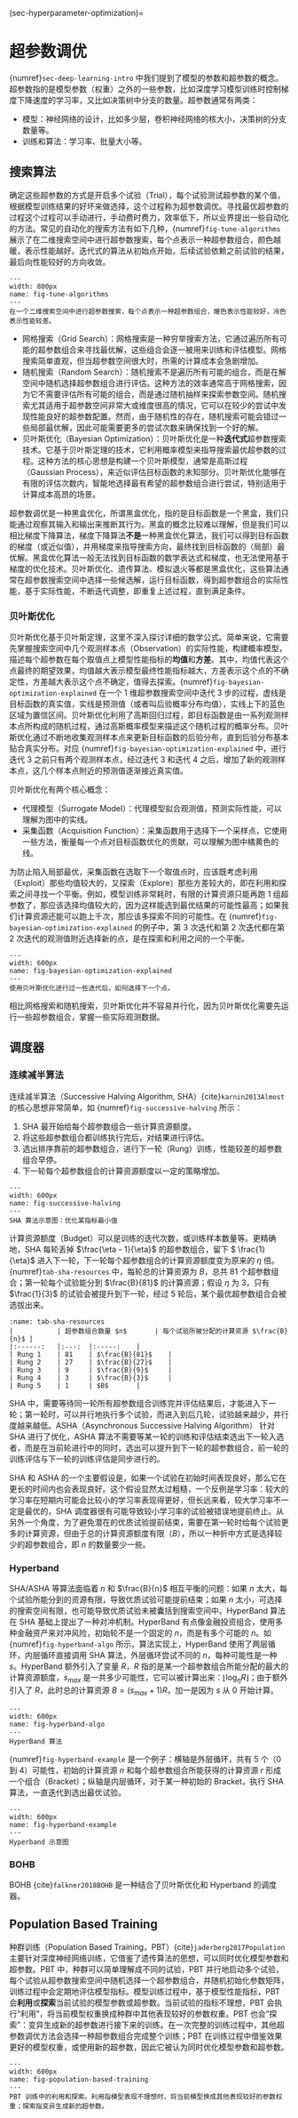 (sec-hyperparameter-optimization)=
# 超参数调优

{numref}`sec-deep-learning-intro` 中我们提到了模型的参数和超参数的概念。超参数指的是模型参数（权重）之外的一些参数，比如深度学习模型训练时控制梯度下降速度的学习率，又比如决策树中分支的数量。超参数通常有两类：

* 模型：神经网络的设计，比如多少层，卷积神经网络的核大小，决策树的分支数量等。
* 训练和算法：学习率、批量大小等。


## 搜索算法

确定这些超参数的方式是开启多个试验（Trial），每个试验测试超参数的某个值，根据模型训练结果的好坏来做选择，这个过程称为超参数调优。寻找最优超参数的过程这个过程可以手动进行，手动费时费力，效率低下，所以业界提出一些自动化的方法。常见的自动化的搜索方法有如下几种，{numref}`fig-tune-algorithms` 展示了在二维搜索空间中进行超参数搜索，每个点表示一种超参数组合，颜色越暖，表示性能越好。迭代式的算法从初始点开始，后续试验依赖之前试验的结果，最后向性能较好的方向收敛。

```{figure} ../img/ch-data-science/tune-algorithms.svg
---
width: 800px
name: fig-tune-algorithms
---
在一个二维搜索空间中进行超参数搜索，每个点表示一种超参数组合，暖色表示性能较好，冷色表示性能较差。
```

* 网格搜索（Grid Search）：网格搜索是一种穷举搜索方法，它通过遍历所有可能的超参数组合来寻找最优解，这些组合会逐一被用来训练和评估模型。网格搜索简单直观，但当超参数空间很大时，所需的计算成本会急剧增加。
* 随机搜索（Random Search）：随机搜索不是遍历所有可能的组合，而是在解空间中随机选择超参数组合进行评估。这种方法的效率通常高于网格搜索，因为它不需要评估所有可能的组合，而是通过随机抽样来探索参数空间。随机搜索尤其适用于超参数空间非常大或维度很高的情况，它可以在较少的尝试中发现性能良好的超参数配置。然而，由于随机性的存在，随机搜索可能会错过一些局部最优解，因此可能需要更多的尝试次数来确保找到一个好的解。
* 贝叶斯优化（Bayesian Optimization）：贝叶斯优化是一种**迭代式**超参数搜索技术。它基于贝叶斯定理的技术，它利用概率模型来指导搜索最优超参数的过程。这种方法的核心思想是构建一个贝叶斯模型，通常是高斯过程（Gaussian Process），来近似评估目标函数的未知部分。贝叶斯优化能够在有限的评估次数内，智能地选择最有希望的超参数组合进行尝试，特别适用于计算成本高昂的场景。

超参数调优是一种黑盒优化，所谓黑盒优化，指的是目标函数是一个黑盒，我们只能通过观察其输入和输出来推断其行为。黑盒的概念比较难以理解，但是我们可以相比梯度下降算法，梯度下降算法**不是**一种黑盒优化算法，我们可以得到目标函数的梯度（或近似值），并用梯度来指导搜索方向，最终找到目标函数的（局部）最优解。黑盒优化算法一般无法找到目标函数的数学表达式和梯度，也无法使用基于梯度的优化技术。贝叶斯优化、遗传算法、模拟退火等都是黑盒优化，这些算法通常在超参数搜索空间中选择一些候选解，运行目标函数，得到超参数组合的实际性能，基于实际性能，不断迭代调整，即重复上述过程，直到满足条件。

### 贝叶斯优化

贝叶斯优化基于贝叶斯定理，这里不深入探讨详细的数学公式。简单来说，它需要先掌握搜索空间中几个观测样本点（Observation）的实际性能，构建概率模型，描述每个超参数在每个取值点上模型性能指标的**均值**和**方差**。其中，均值代表这个点最终的期望效果，均值越大表示模型最终性能指标越大，方差表示这个点的不确定性，方差越大表示这个点不确定，值得去探索。{numref}`fig-bayesian-optimization-explained` 在一个 1 维超参数搜索空间中迭代 3 步的过程，虚线是目标函数的真实值，实线是预测值（或者叫后验概率分布均值），实线上下的蓝色区域为置信区间。贝叶斯优化利用了高斯回归过程，即目标函数是由一系列观测样本点所构成的随机过程，通过高斯概率模型来描述这个随机过程的概率分布。贝叶斯优化通过不断地收集观测样本点来更新目标函数的后验分布，直到后验分布基本贴合真实分布。对应 {numref}`fig-bayesian-optimization-explained` 中，进行迭代 3 之前只有两个观测样本点，经过迭代 3 和迭代 4 之后，增加了新的观测样本点，这几个样本点附近的预测值逐渐接近真实值。

贝叶斯优化有两个核心概念：

* 代理模型（Surrogate Model）：代理模型拟合观测值，预测实际性能，可以理解为图中的实线。
* 采集函数（Acquisition Function）：采集函数用于选择下一个采样点，它使用一些方法，衡量每一个点对目标函数优化的贡献，可以理解为图中橘黄色的线。

为防止陷入局部最优，采集函数在选取下一个取值点时，应该既考虑利用（Exploit）那些均值较大的，又探索（Explore）那些方差较大的，即在利用和探索之间寻找一个平衡。例如，模型训练非常耗时，有限的计算资源只能再跑 1 组超参数了，那应该选择均值较大的，因为这样能选到最优结果的可能性最高；如果我们计算资源还能可以跑上千次，那应该多探索不同的可能性。在 {numref}`fig-bayesian-optimization-explained` 的例子中，第 3 次迭代和第 2 次迭代都在第 2 次迭代的观测值附近选择新的点，是在探索和利用之间的一个平衡。

```{figure} ../img/ch-data-science/bayesian-optimization-explained.svg
---
width: 600px
name: fig-bayesian-optimization-explained
---
使用贝叶斯优化进行过一些迭代后，如何选择下一个点。
```

相比网格搜索和随机搜索，贝叶斯优化并不容易并行化，因为贝叶斯优化需要先运行一些超参数组合，掌握一些实际观测数据。

## 调度器

### 连续减半算法

连续减半算法（Successive Halving Algorithm, SHA）{cite}`karnin2013Almost` 的核心思想非常简单，如 {numref}`fig-successive-halving` 所示：

1. SHA 最开始给每个超参数组合一些计算资源额度。
2. 将这些超参数组合都训练执行完后，对结果进行评估。
3. 选出排序靠前的超参数组合，进行下一轮（Rung）训练，性能较差的超参数组合早停。
4. 下一轮每个超参数组合的计算资源额度以一定的策略增加。

```{figure} ../img/ch-data-science/successive-halving.svg
---
width: 600px
name: fig-successive-halving
---
SHA 算法示意图：优化某指标最小值
```

计算资源额度（Budget）可以是训练的迭代次数，或训练样本数量等。更精确地，SHA 每轮丢掉 $\frac{\eta - 1}{\eta}$ 的超参数组合，留下 $ \frac{1}{\eta}$ 进入下一轮，下一轮每个超参数组合的计算资源额度变为原来的 $\eta$ 倍。{numref}`tab-sha-resources` 中，每轮总的计算资源为 $B$，总共 81 个超参数组合；第一轮每个试验能分到 $\frac{B}{81}$ 的计算资源；假设 $\eta$ 为 3，只有 $\frac{1}{3}$ 的试验会被提升到下一轮，经过 5 轮后，某个最优超参数组合会被选拔出来。

```{table} 使用 SHA 算法，每个试验所能分配到的计算资源。
:name: tab-sha-resources
|        	| 超参数组合数量 $n$   	| 每个试验所被分配的计算资源 $\frac{B}{n}$ |
|:------:	|:---:	|:-----:	|
| Rung 1 	| 81 	| $\frac{B}{81}$ 	|
| Rung 2 	| 27  	| $\frac{B}{27}$  	|
| Rung 3 	| 9  	| $\frac{B}{9}$  	|
| Rung 4 	| 3   	| $\frac{B}{3}$   	|
| Rung 5 	| 1   	| $B$     	|
```

SHA 中，需要等待同一轮所有超参数组合训练完并评估结果后，才能进入下一轮；第一轮时，可以并行地执行多个试验，而进入到后几轮，试验越来越少，并行度越来越低。ASHA（Asynchronous Successive Halving Algorithm） 针对 SHA 进行了优化，ASHA 算法不需要等某一轮的训练和评估结束选出下一轮入选者，而是在当前轮进行中的同时，选出可以提升到下一轮的超参数组合，前一轮的训练评估与下一轮的训练评估是同步进行的。

SHA 和 ASHA 的一个主要假设是，如果一个试验在初始时间表现良好，那么它在更长的时间内也会表现良好。这个假设显然太过粗糙，一个反例是学习率：较大的学习率在短期内可能会比较小的学习率表现得更好，但长远来看，较大学习率不一定是最优的，SHA 调度器很有可能导致较小学习率的试验被错误地提前终止。从另外一个角度，为了避免潜在的优质试验提前结束，需要在第一轮时给每个试验更多的计算资源，但由于总的计算资源额度有限（$B$），所以一种折中方式是选择较少的超参数组合，即 $n$ 的数量要少一些。

### Hyperband

SHA/ASHA 等算法面临着 $n$ 和 $\frac{B}{n}$ 相互平衡的问题：如果 $n$ 太大，每个试验所能分到的资源有限，导致优质试验可能提前结束；如果 $n$ 太小，可选择的搜索空间有限，也可能导致优质试验未被囊括到搜索空间中。HyperBand 算法在 SHA 基础上提出了一种对冲机制。HyperBand 有点像金融投资组合，使用多种金融资产来对冲风险，初始轮不是一个固定的 $n$，而是有多个可能的 $n$。如 {numref}`fig-hyperband-algo` 所示，算法实现上，HyperBand 使用了两层循环，内层循环直接调用 SHA 算法，外层循环尝试不同的 $n$，每种可能性是一种 $s$。HyperBand 额外引入了变量 $R$，$R$ 指的是某一个超参数组合所能分配的最大的计算资源额度，$s_{max}$ 是一共多少可能性，它可以被计算出来：$\lfloor \log_{\eta}{R} \rfloor$；由于额外引入了 $R$，此时总的计算资源 $B = (s_{max} + 1)R$，加一是因为 $s$ 从 0 开始计算。

```{figure} ../img/ch-data-science/hyperband-algo.png
---
width: 600px
name: fig-hyperband-algo
---
HyperBand 算法
```

{numref}`fig-hyperband-example` 是一个例子：横轴是外层循环，共有 5 个（0 到 4）可能性，初始的计算资源 $n$ 和每个超参数组合所能获得的计算资源 $r$ 形成一个组合（Bracket）；纵轴是内层循环，对于某一种初始的 Bracket，执行 SHA 算法，一直迭代到选出最优试验。

```{figure} ../img/ch-data-science/hyperband-example.svg
---
width: 600px
name: fig-hyperband-example
---
Hyperband 示意图
```

### BOHB

BOHB {cite}`falkner2018BOHB` 是一种结合了贝叶斯优化和 Hyperband 的调度器。

## Population Based Training

种群训练（Population Based Training，PBT）{cite}`jaderberg2017Population` 主要针对深度神经网络训练，它借鉴了遗传算法的思想，可以同时优化模型参数和超参数。PBT 中，种群可以简单理解成不同的试验，PBT 并行地启动多个试验，每个试验从超参数搜索空间中随机选择一个超参数组合，并随机初始化参数矩阵，训练过程中会定期地评估模型指标。模型训练过程中，基于模型性能指标，PBT 会**利用**或**探索**当前试验的模型参数或超参数。当前试验的指标不理想，PBT 会执行“利用”，将当前模型权重换成种群中其他表现较好的参数权重。PBT 也会“探索”：变异生成新的超参数进行接下来的训练。在一次完整的训练过程中，其他超参数调优方法会选择一种超参数组合完成整个训练；PBT 在训练过程中借鉴效果更好的模型权重，或使用新的超参数，因此它被认为同时优化模型参数和超参数。

```{figure} ../img/ch-data-science/population-based-training.svg
---
width: 600px
name: fig-population-based-training
---
PBT 训练中的利用和探索。利用指模型表现不理想时，将当前模型换成其他表现较好的参数权重；探索指变异生成新的超参数。
```